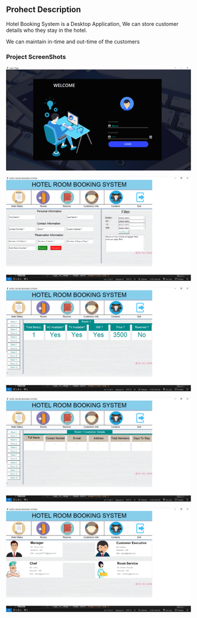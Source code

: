 ## Prohect Description

Hotel Booking System is a Desktop Application, We can store customer details who they stay in the hotel.

We can maintain in-time and out-time of the customers

### Project ScreenShots

![Error](<./Screenshots/Screenshot%20(315).png>)

![Error](<./Screenshots/Screenshot%20(316).png>)

![Error](<./Screenshots/Screenshot%20(317).png>)

![Error](<./Screenshots/Screenshot%20(318).png>)

![Error](<./Screenshots/Screenshot%20(319).png>)
